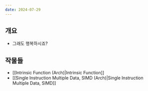 ```yaml
---
date: 2024-07-29
---
```

## 개요

- 그래도 행복하시죠?

## 작물들

- [[Intrinsic Function (Arch)|Intrinsic Function]]
- [[Single Instruction Multiple Data, SIMD (Arch)|Single Instruction Multiple Data, SIMD]]